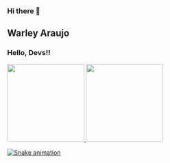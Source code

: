 ### Hi there 👋

<!--
**warleyaraujo/warleyaraujo** is a ✨ _special_ ✨ repository because its `README.md` (this file) appears on your GitHub profile.

Here are some ideas to get you started:

- 🔭 Atualmente estou trabalhando em ...
- 🌱 Atualmente estou aprendendo <img src="https://cdn.jsdelivr.net/gh/devicons/devicon/icons/java/java-original.svg" width="40" height="40"/>
- 👯 Estou procurando colaborar em ...
- 🤔 Estou procurando ajuda com ...
- 💬 Pergunte-me sobre ...
- 📫 Como entrar em contato comigo: ...
- 😄 Pronomes: ...
- ⚡ Curiosidade: ...
-->

## Warley Araujo
### Hello, Devs!!

<div>
<a href="https://github.com/warleyaraujo">
<img height="180em" src="https://github-readme-stats.vercel.app/api/top-langs/?username=warleyaraujo&layout=compact&langs_count=7&theme=dracula"/>
<img height="180em" src="https://github-readme-stats.vercel.app/api?username=warleyaraujo&show_icons=true&theme=dracula&include_all_commits=true&count_private=true"/>
</div>

![Snake animation](https://github.com/warleyaraujo/warleyaraujo/blob/output/github-contribution-grid-snake.svg)
